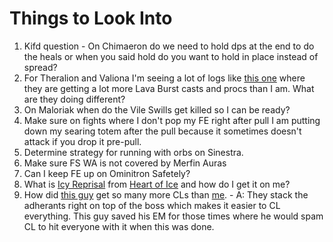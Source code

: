 # Things to Look Into

1. Kifd question - On Chimaeron do we need to hold dps at the end to do the heals or when you said hold do you want to hold in place instead of spread?
1. For Theralion and Valiona I'm seeing a lot of logs like [this one](https://classic.warcraftlogs.com/reports/TMy6wt1BKm84xL3N#fight=32&type=damage-done&source=16) where they are getting a lot more Lava Burst casts and procs than I am. What are they doing different?
1. On Maloriak when do the Vile Swills get killed so I can be ready?
1. Make sure on fights where I don't pop my FE right after pull I am putting down my searing totem after the pull because it sometimes doesn't attack if you drop it pre-pull.
1. Determine strategy for running with orbs on Sinestra.
1. Make sure FS WA is not covered by Merfin Auras
1. Can I keep FE up on Ominitron Safetely?
1. What is [Icy Reprisal](https://classic.warcraftlogs.com/reports/XyTMpPrnqCwNftKh#fight=20&type=damage-done&source=3) from [Heart of Ice](https://www.wowhead.com/cata/spell=82665/heart-of-ice#comments) and how do I get it on me?
1. How did [this guy](https://classic.warcraftlogs.com/reports/YD9k4CfvG3hpmjbc#fight=20&type=damage-done&source=14) get so many more CLs than [me](https://classic.warcraftlogs.com/reports/khtLzGTJpK6m2vqN#fight=27&type=damage-done&source=20). - A: They stack the adherants right on top of the boss which makes it easier to CL everything. This guy saved his EM for those times where he would spam CL to hit everyone with it when this was done. 

